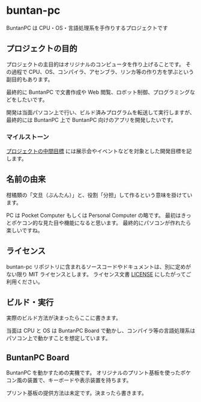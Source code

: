 # buntan-pc
BuntanPC は CPU・OS・言語処理系を手作りするプロジェクトです

## プロジェクトの目的
プロジェクトの主目的はオリジナルのコンピュータを作り上げることです。
その過程で CPU、OS、コンパイラ、アセンブラ、リンカ等の作り方を学ぶという副目的もあります。

最終的に BuntanPC で文書作成や Web 閲覧、ロボット制御、プログラミングなどをしたいです。

開発は当面パソコン上で行い、ビルド済みプログラムを転送して実行しますが、
最終的には BuntanPC 上で BuntanPC 向けのアプリを開発したいです。

### マイルストーン
[プロジェクトの中間目標](./doc/milestone.md) には展示会やイベントなどを対象とした開発目標を記します。

## 名前の由来
柑橘類の「文旦（ぶんたん）」と、役割「分担」して作るという意味を掛けています。

PC は Pocket Computer もしくは Personal Computer の略です。
最初はきっとポケコン的な見た目や機能になると思います。
最終的にパソコンが作れたら楽しいですね。

## ライセンス
buntan-pc リポジトリに含まれるソースコードやドキュメントは、別に定めがない限り MIT ライセンスとします。
ライセンス文書 [LICENSE](./LICENSE) にしたがってご利用ください。

## ビルド・実行
実際のビルド方法が決まったらここに書きます。

当面は CPU と OS は BuntanPC Board で動かし、コンパイラ等の言語処理系はパソコン上で動かすことを想定しています。

## BuntanPC Board
BuntanPC を動かすための実機です。
オリジナルのプリント基板を使ったポケコン風の装置で、キーボードや表示装置を持ちます。

プリント基板の提供方法は未定です。決まったら書きます。
